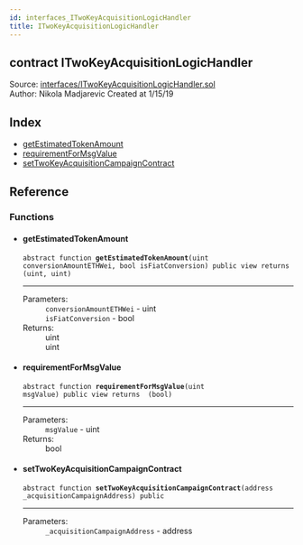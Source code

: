```yaml
---
id: interfaces_ITwoKeyAcquisitionLogicHandler
title: ITwoKeyAcquisitionLogicHandler
---
```


<div class="contract-doc"><div class="contract"><h2 class="contract-header"><span class="contract-kind">contract</span> ITwoKeyAcquisitionLogicHandler</h2><div class="source">Source: <a href="git+https://github.com/2keynet/web3-alpha/blob/v0.0.3/contracts/interfaces/ITwoKeyAcquisitionLogicHandler.sol" target="_blank">interfaces/ITwoKeyAcquisitionLogicHandler.sol</a></div><div class="author">Author: Nikola Madjarevic Created at 1/15/19</div></div><div class="index"><h2>Index</h2><ul><li><a href="interfaces_ITwoKeyAcquisitionLogicHandler.html#getEstimatedTokenAmount">getEstimatedTokenAmount</a></li><li><a href="interfaces_ITwoKeyAcquisitionLogicHandler.html#requirementForMsgValue">requirementForMsgValue</a></li><li><a href="interfaces_ITwoKeyAcquisitionLogicHandler.html#setTwoKeyAcquisitionCampaignContract">setTwoKeyAcquisitionCampaignContract</a></li></ul></div><div class="reference"><h2>Reference</h2><div class="functions"><h3>Functions</h3><ul><li><div class="item function"><span id="getEstimatedTokenAmount" class="anchor-marker"></span><h4 class="name">getEstimatedTokenAmount</h4><div class="body"><code class="signature"><span>abstract </span>function <strong>getEstimatedTokenAmount</strong><span>(uint conversionAmountETHWei, bool isFiatConversion) </span><span>public </span><span>view </span><span>returns  (uint, uint) </span></code><hr/><dl><dt><span class="label-parameters">Parameters:</span></dt><dd><div><code>conversionAmountETHWei</code> - uint</div><div><code>isFiatConversion</code> - bool</div></dd><dt><span class="label-return">Returns:</span></dt><dd>uint</dd><dd>uint</dd></dl></div></div></li><li><div class="item function"><span id="requirementForMsgValue" class="anchor-marker"></span><h4 class="name">requirementForMsgValue</h4><div class="body"><code class="signature"><span>abstract </span>function <strong>requirementForMsgValue</strong><span>(uint msgValue) </span><span>public </span><span>view </span><span>returns  (bool) </span></code><hr/><dl><dt><span class="label-parameters">Parameters:</span></dt><dd><div><code>msgValue</code> - uint</div></dd><dt><span class="label-return">Returns:</span></dt><dd>bool</dd></dl></div></div></li><li><div class="item function"><span id="setTwoKeyAcquisitionCampaignContract" class="anchor-marker"></span><h4 class="name">setTwoKeyAcquisitionCampaignContract</h4><div class="body"><code class="signature"><span>abstract </span>function <strong>setTwoKeyAcquisitionCampaignContract</strong><span>(address _acquisitionCampaignAddress) </span><span>public </span></code><hr/><dl><dt><span class="label-parameters">Parameters:</span></dt><dd><div><code>_acquisitionCampaignAddress</code> - address</div></dd></dl></div></div></li></ul></div></div></div>
